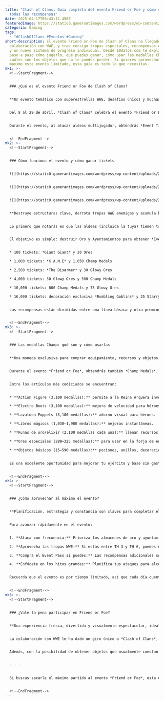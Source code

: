 ```yaml
---
title: "Clash of Clans: Guía completa del evento Friend or Foe y cómo conseguir
  todas las recompensas"
date: 2025-04-17T06:43:11.456Z
featuredimage: https://static0.gamerantimages.com/wordpress/wp-content/uploads/2025/04/complete-friend-or-foe-event-guide-in-clash-of-clans.jpg?q=70&fit=crop&w=1140&h=&dpr=1
categoria: Gaming
tags:
  - "#ClashOfClans #Eventos #Gaming"
short-description: El evento Friend or Foe de Clash of Clans ha llegado en
  colaboración con WWE, y trae consigo tropas especiales, recompensas exclusivas
  y un nuevo sistema de progreso individual. Desde 10datos.com te explicamos
  paso a paso cómo jugarlo, qué puedes ganar, cómo usar las medallas Champ y
  cuáles son los objetos que no te puedes perder. Si quieres aprovechar al
  máximo este evento limitado, esta guía es todo lo que necesitas.
mk1: >-
  <!--StartFragment-->


  ### ¿Qué es el evento Friend or Foe de Clash of Clans?


  **Un evento temático con superestrellas WWE, desafíos únicos y muchas recompensas.**


  Del 8 al 29 de abril, *Clash of Clans* celebra el evento *Friend or Foe*, una colaboración con la WWE que introduce nuevas tropas temporales, héroes especiales y un sistema de recompensas basado en tu progreso individual. A diferencia de eventos como *Gold Rush*, aquí no dependes de tu clan: todo depende de ti.


  Durante el evento, al atacar aldeas multijugador, obtendrás *Event Tickets* (Boletos de Evento) al destruir almacenes de oro y Ayuntamientos enemigos. Cada batalla puede otorgarte hasta 300 tickets. Estos boletos se canjean en la estatua de los *Rumbling Goblins* que aparece en tu base durante la temporada.


  <!--EndFragment-->
mk2: >-
  <!--StartFragment-->


  ### Cómo funciona el evento y cómo ganar tickets


  ![](https://static0.gamerantimages.com/wordpress/wp-content/uploads/2025/04/all-friend-or-foe-event-rewards-in-clash-of-clans.jpg?q=49&fit=crop&w=750&h=422&dpr=2)


  ![](https://static0.gamerantimages.com/wordpress/wp-content/uploads/2025/04/how-to-unlock-wwe-troops-in-clash-of-clans-1.jpg?q=49&fit=crop&w=750&h=422&dpr=2)


  ![](https://static0.gamerantimages.com/wordpress/wp-content/uploads/2025/04/how-to-unlock-wwe-troops-in-clash-of-clans.jpg?q=49&fit=crop&w=750&h=422&dpr=2)


  **Destruye estructuras clave, derrota tropas WWE enemigas y acumula boletos para desbloquear recompensas.**


  Lo primero que notarás es que las aldeas (incluida la tuya) tienen tropas WWE como defensores y atacantes. Algunos ejemplos: *YEETer* y *The Disarmer* defienden, mientras *Giant Giant* y *K.A.N.E* aparecen en bases enemigas. Esto hace que cada combate sea más impredecible y emocionante.


  El objetivo es simple: destruir Oro y Ayuntamientos para obtener *Event Tickets*. Con estos tickets desbloqueas recompensas como tropas, objetos mágicos y decoraciones exclusivas. Aquí algunos hitos clave de lo que puedes conseguir:


  * 100 tickets: *Giant Giant* y 20 Ores

  * 1,000 tickets: *K.A.N.E* y 1,050 Champ Medals

  * 2,500 tickets: *The Disarmer* y 30 Glowy Ores

  * 4,000 tickets: 50 Glowy Ores y 500 Champ Medals

  * 10,000 tickets: 600 Champ Medals y 75 Glowy Ores

  * 16,000 tickets: decoración exclusiva *Rumbling Goblins* y 35 Starry Ores


  Las recompensas están divididas entre una línea básica y otra premium (requiere Event Pass), lo que te da acceso a aún más premios.


  <!--EndFragment-->
mk3: >-
  <!--StartFragment-->


  ### Las medallas Champ: qué son y cómo usarlas


  **Una moneda exclusiva para comprar equipamiento, recursos y objetos raros.**


  Durante el evento *Friend or Foe*, obtendrás también *Champ Medals*, que se pueden intercambiar en la tienda del evento por recompensas premium. Puedes conseguirlas avanzando en el camino de recompensas o comprándolas con dinero real.


  Entre los artículos más codiciados se encuentran:


  * **Action Figure (3,100 medallas):** permite a la Reina Arquera invocar al *Giant Giant*.

  * **Electro Boots (3,100 medallas):** mejora de velocidad para héroes.

  * **Lavaloon Puppets (3,100 medallas):** adorno visual para héroes.

  * **Libros mágicos (1,030–1,900 medallas):** mejoras instantáneas.

  * **Runas de oro/elixir (2,100 medallas cada una):** llenan recursos al máximo.

  * **Ores especiales (280–325 medallas):** para usar en la forja de equipamiento.

  * **Objetos básicos (15–590 medallas):** pociones, anillos, decoraciones, etc.


  Es una excelente oportunidad para mejorar tu ejército y base sin gastar recursos normales.


  <!--EndFragment-->
mk4: >-
  <!--StartFragment-->


  ### ¿Cómo aprovechar al máximo el evento?


  **Planificación, estrategia y constancia son claves para completar el evento antes de que termine.**


  Para avanzar rápidamente en el evento:


  1. **Ataca con frecuencia:** Prioriza los almacenes de oro y ayuntamientos en tus ataques para maximizar los tickets.

  2. **Aprovecha las tropas WWE:** Si estás entre TH 3 y TH 6, puedes usar tropas como *Giant Giant* directamente en tus ejércitos. Puedes intercambiarlas en los Cuarteles.

  3. **Compra el Event Pass si puedes:** Las recompensas adicionales son bastante valiosas, especialmente las medallas y decoraciones exclusivas.

  4. **Enfócate en los hitos grandes:** Planifica tus ataques para alcanzar al menos los tramos de 2,500, 5,500, 10,000 y 16,000 tickets si quieres los mejores objetos.


  Recuerda que el evento es por tiempo limitado, así que cada día cuenta si quieres conseguir todos los desbloqueables sin gastar dinero.


  <!--EndFragment-->
mk5: >-
  <!--StartFragment-->


  ### ¿Vale la pena participar en Friend or Foe?


  **Una experiencia fresca, divertida y visualmente espectacular, ideal tanto para jugadores nuevos como veteranos.**


  La colaboración con WWE le ha dado un giro único a *Clash of Clans*, y *Friend or Foe* ha demostrado ser uno de los eventos más completos y divertidos de los últimos tiempos. Las tropas temáticas, el nuevo sistema de progreso individual y las recompensas exclusivas lo convierten en una experiencia que ningún jugador debería perderse.


  Además, con la posibilidad de obtener objetos que usualmente cuestan gemas o dinero real, participar activamente puede darte una gran ventaja para futuras guerras de clanes o mejoras en tu aldea. Y si eres fan de la lucha libre, disfrutarás aún más los detalles y referencias visuales.


  - - -


  Si buscas sacarle el máximo partido al evento *Friend or Foe*, esta es tu guía definitiva. Desde 10datos.com te recomendamos no dejar pasar esta oportunidad única y sumarte al ring de Clash of Clans antes de que se acabe el tiempo. ¿Ya empezaste tu camino hacia las 16,000 medallas? ¡Cuéntanos qué recompensa te emociona más!


  <!--EndFragment-->
---
```

